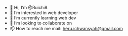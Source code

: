 - 👋 Hi, I’m @Ruichi8
- 👀 I’m interested in web developer
- 🌱 I’m currently learning web dev
- 💞️ I’m looking to collaborate on 
- 📫 How to reach me mail: heru.ichwansyah@gmail.com

<!---
Ruichi8/Ruichi8 is a ✨ special ✨ repository because its `README.md` (this file) appears on your GitHub profile.
You can click the Preview link to take a look at your changes.
--->
